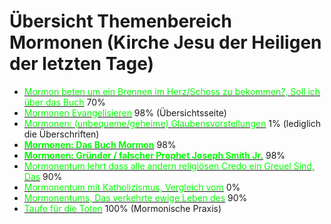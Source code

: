 <!--t Mormonen t-->
<!--d  d-->

# Übersicht Themenbereich Mormonen (Kirche Jesu der Heiligen der letzten Tage)
- [<font color="#00FF00">Mormon beten um ein Brennen im Herz/Schoss zu bekommen?, Soll ich über das Buch</font>](mormonen/sollte-ich-ueber-das-buch-mormon-beten-um-ein-brennen-im-schoss-zu-bekommen) 70%
- [<font color="#00FF00">Mormonen Evangelisieren</font>](mormonen/heilige-der-letzen-tage-mormonen-evangelisieren) 98% (Übersichtsseite)
- [<font color="#00FF00">Mormonen: (unbequeme/geheime) Glaubensvorstellungen</font>](mormonen/heilige-der-letzten-tage-lehren) 1% (lediglich die Überschriften)
- [<font color="#00FF00">**Mormonen: Das Buch Mormon**</font>](mormonen/buch-mormon) 98%
- [<font color="#00FF00">**Mormonen: Gründer / falscher Prophet Joseph Smith Jr.**</font>](mormonen/joseph-smith-jr) 98%
- [<font color="#00FF00">Mormonentum lehrt dass alle andern religiösen Credo ein Greuel Sind, Das</font>](mormonen/mormonismus-lehrt-alle-andern-religioesen-credo-sind-ein-greuel) 90%
- [<font color="#00FF00">Mormonentum mit Katholizismus, Vergleich vom</font>](mormonen/vergleich-von-mormonentum-mit-katholizismus) 0%
- [<font color="#00FF00">Mormonentums, Das verkehrte ewige Leben des</font>](mormonen/das-verdrehte-ewige-leben-der-mormonen) 90%
- [<font color="#00FF00">Taufe für die Toten</font>](mormonen/getauft-fuer-die-toten) 100% (Mormonische Praxis)